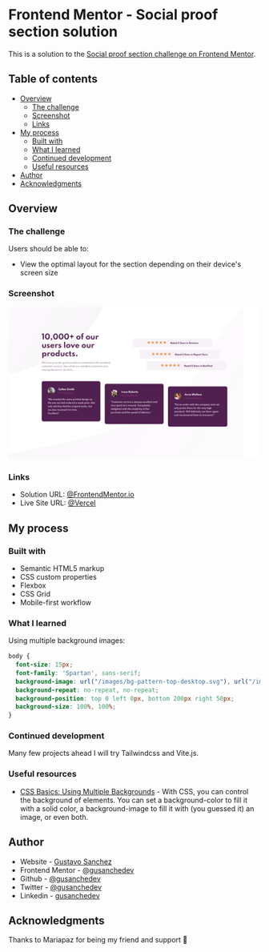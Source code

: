 # Frontend Mentor - Social proof section solution

This is a solution to the [Social proof section challenge on Frontend Mentor](https://www.frontendmentor.io/challenges/social-proof-section-6e0qTv_bA).

## Table of contents

- [Overview](#overview)
  - [The challenge](#the-challenge)
  - [Screenshot](#screenshot)
  - [Links](#links)
- [My process](#my-process)
  - [Built with](#built-with)
  - [What I learned](#what-i-learned)
  - [Continued development](#continued-development)
  - [Useful resources](#useful-resources)
- [Author](#author)
- [Acknowledgments](#acknowledgments)

## Overview

### The challenge

Users should be able to:

- View the optimal layout for the section depending on their device's screen size

### Screenshot

![](design/screenshot-social-proof-section.png)

### Links

- Solution URL: [@FrontendMentor.io](https://www.frontendmentor.io/solutions/social-proof-section-component-with-html-and-css-nMjTAZARV)
- Live Site URL: [@Vercel](https://prj-06-social-proof-section.vercel.app/)

## My process

### Built with

- Semantic HTML5 markup
- CSS custom properties
- Flexbox
- CSS Grid
- Mobile-first workflow

### What I learned

Using multiple background images:

```css
body {
  font-size: 15px;
  font-family: 'Spartan', sans-serif;
  background-image: url("/images/bg-pattern-top-desktop.svg"), url("/images/bg-pattern-bottom-desktop.svg");
  background-repeat: no-repeat, no-repeat;
  background-position: top 0 left 0px, bottom 200px right 50px;
  background-size: 100%, 100%;
}
```

### Continued development

Many few projects ahead I will try Tailwindcss and Vite.js.

### Useful resources

- [CSS Basics: Using Multiple Backgrounds](https://css-tricks.com/css-basics-using-multiple-backgrounds/) - With CSS, you can control the background of elements. You can set a background-color to fill it with a solid color, a background-image to fill it with (you guessed it) an image, or even both.

## Author

- Website - [Gustavo Sanchez](https://www.gusanche.dev)
- Frontend Mentor - [@gusanchedev](https://www.frontendmentor.io/profile/gusanchedev)
- Github - [@gusanchedev](https://www.github.com/gusanchedev)
- Twitter - [@gusanchedev](https://www.twitter.com/gusanchedev)
- Linkedin - [gusanchedev](https://www.linkedin.com/in/gusanchedev/)

## Acknowledgments

Thanks to Mariapaz for being my friend and support 💙
